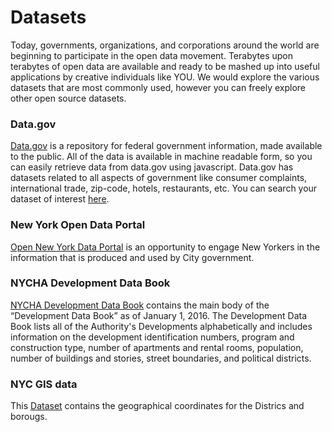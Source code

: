 # Datasets   
   
   
  Today, governments, organizations, and corporations around the world are beginning to participate in the open data movement. Terabytes upon terabytes of open data are available and ready to be mashed up into useful applications by creative individuals like YOU. We would explore the various datasets that are most commonly used, however you can freely explore other open source datasets.   


### Data.gov   
   
   [Data.gov](https://www.data.gov) is a repository for federal government information, made available to the public. All of the data is available in machine readable form, so you can easily retrieve data from data.gov using javascript. Data.gov has datasets related to all aspects of government like consumer complaints, international trade, zip-code, hotels, restaurants, etc. You can search your dataset of interest [here](http://catalog.data.gov/dataset).   


### New York Open Data Portal   
   
   [Open New York Data Portal](https://data.cityofnewyork.us/) is an opportunity to engage New Yorkers in the information that is produced and used by City government.   


### NYCHA Development Data Book
   
   [NYCHA Development Data Book](https://data.cityofnewyork.us/Housing-Development/NYCHA-Development-Data-Book/evjd-dqpz) contains the main body of the “Development Data Book” as of January 1, 2016. The Development Data Book lists all of the Authority's Developments alphabetically and includes information on the development identification numbers, program and construction type, number of apartments and rental rooms, population, number of buildings and stories, street boundaries, and political districts.
   
### NYC GIS data

   This [Dataset](http://services5.arcgis.com/GfwWNkhOj9bNBqoJ/arcgis/rest/services/nycd/FeatureServer/0/query?where=1=1&outFields=*&outSR=4326&f=geojson) contains the geographical coordinates for the Districs and borougs. 


